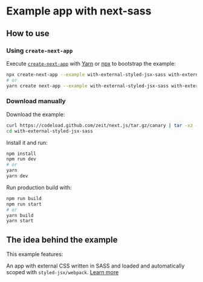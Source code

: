 # Example app with next-sass

## How to use

### Using `create-next-app`

Execute [`create-next-app`](https://github.com/zeit/next.js/tree/canary/packages/create-next-app) with [Yarn](https://yarnpkg.com/lang/en/docs/cli/create/) or [npx](https://github.com/zkat/npx#readme) to bootstrap the example:

```bash
npx create-next-app --example with-external-styled-jsx-sass with-external-styled-jsx-sass-app
# or
yarn create next-app --example with-external-styled-jsx-sass with-external-styled-jsx-sass-app
```

### Download manually

Download the example:

```bash
curl https://codeload.github.com/zeit/next.js/tar.gz/canary | tar -xz --strip=2 next.js-canary/examples/with-external-styled-jsx-sass
cd with-external-styled-jsx-sass
```

Install it and run:

```bash
npm install
npm run dev
# or
yarn
yarn dev
```

Run production build with:

```bash
npm run build
npm run start
# or
yarn build
yarn start
```

## The idea behind the example

This example features:

An app with external CSS written in SASS and loaded and automatically scoped with `styled-jsx/webpack`. [Learn more](https://github.com/zeit/styled-jsx#styles-in-regular-css-files)
